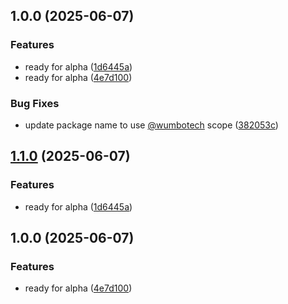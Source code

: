 ## 1.0.0 (2025-06-07)

### Features

* ready for alpha ([1d6445a](https://github.com/cqvo/wumbo-skeleton-ui/commit/1d6445a692dea0f1fe61154189fc7dbbeb6e1799))
* ready for alpha ([4e7d100](https://github.com/cqvo/wumbo-skeleton-ui/commit/4e7d100294a743935bf98e278b9d4310f302e6c9))

### Bug Fixes

* update package name to use [@wumbotech](https://github.com/wumbotech) scope ([382053c](https://github.com/cqvo/wumbo-skeleton-ui/commit/382053c929132b80c3f2efe7053f83b639286844))

## [1.1.0](https://github.com/cqvo/wumbo-skeleton-ui/compare/v1.0.0...v1.1.0) (2025-06-07)

### Features

* ready for alpha ([1d6445a](https://github.com/cqvo/wumbo-skeleton-ui/commit/1d6445a692dea0f1fe61154189fc7dbbeb6e1799))

## 1.0.0 (2025-06-07)

### Features

* ready for alpha ([4e7d100](https://github.com/cqvo/wumbo-skeleton-ui/commit/4e7d100294a743935bf98e278b9d4310f302e6c9))

